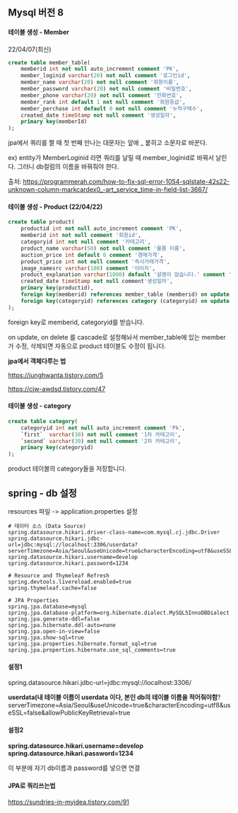 ## Mysql 버전 8

#### 테이블 생성 - Member

22/04/07(최신)

```sql
create table member_table(
    memberid int not null auto_increment comment 'PK',
    member_loginid varchar(20) not null comment '로그인id',
    member_name varchar(20) not null comment '회원이름',
    member_password varchar(20) not null comment '비밀번호',
    member_phone varchar(20) not null comment '전화번호',
    member_rank int default 1 not null comment '회원등급',
    member_perchase int default 0 not null comment '누적구매수',
    created_date timeStamp not null comment '생성일자',
    primary key(memberId)
);
```

jpa에서 쿼리를 짤 때 첫 번째 만나는 대문자는 앞에 _ 붙히고 소문자로 바꾼다.

ex) entity가 MemberLoginid 라면 쿼리를 날릴 때 member_loginid로 바꿔서 날린다. 그러니 db컬럼의 이름을 바꿔줘야 한다.

출처: https://programmerah.com/how-to-fix-sql-error-1054-sqlstate-42s22-unknown-column-markcardex0_-art_service_time-in-field-list-3667/



#### 테이블 생성 - Product (22/04/22)

```sql
create table product(
    productid int not null auto_increment comment 'PK',
    memberid int not null comment '회원id',
    categoryid int not null comment '카테고리',
    product_name varchar(50) not null comment '물품 이름', 
    auction_price int default 0 comment '경매가격',
    product_price int not null comment '즉시거래가격',
    image_namesrc varchar(100) comment '이미지',
    product_explanation varchar(1000) default '설명이 없습니다.' comment '물품상세설명',
    created_date timeStamp not null comment'생성일자',
    primary key(productid),
    foreign key(memberid) references member_table (memberid) on update cascade on delete cascade,
    foreign key(categoryid) references category (categoryid) on update cascade on delete cascade
);
```

foreign key로 memberid, categoryid를 받습니다. 

on update, on delete 를 cascade로 설정해놔서 member_table에 있는 member가 수정, 삭제되면 자동으로 product 테이블도 수정이 됩니다.

**jpa에서 객체다루는 법**

https://junghwanta.tistory.com/5

https://cjw-awdsd.tistory.com/47



#### 테이블 생성 - category

```sql
create table category(
    categoryid int not null auto_increment comment 'Pk',
    `first`  varchar(30) not null comment '1차 카테고리',
    `second` varchar(30) not null comment '2차 카테고리',
    primary key(categoryid)
);
```

product 테이블의 category들을 저장합니다. 



## spring - db 설정

resources 파일 -> application.properties 설정

```
# 데이터 소스 (Data Source)
spring.datasource.hikari.driver-class-name=com.mysql.cj.jdbc.Driver
spring.datasource.hikari.jdbc-url=jdbc:mysql://localhost:3306/userdata?serverTimezone=Asia/Seoul&useUnicode=true&characterEncoding=utf8&useSSL=false&allowPublicKeyRetrieval=true
spring.datasource.hikari.username=develop
spring.datasource.hikari.password=1234

# Resource and Thymeleaf Refresh
spring.devtools.livereload.enabled=true
spring.thymeleaf.cache=false

# JPA Properties
spring.jpa.database=mysql
spring.jpa.database-platform=org.hibernate.dialect.MySQL5InnoDBDialect
spring.jpa.generate-ddl=false
spring.jpa.hibernate.ddl-auto=none
spring.jpa.open-in-view=false
spring.jpa.show-sql=true
spring.jpa.properties.hibernate.format_sql=true
spring.jpa.properties.hibernate.use_sql_comments=true
```

#### 설정1

spring.datasource.hikari.jdbc-url=jdbc:mysql://localhost:3306/

**userdata(내 테이블 이름이 userdata 이다, 본인 db의 테이블 이름을 적어줘야함**?serverTimezone=Asia/Seoul&useUnicode=true&characterEncoding=utf8&useSSL=false&allowPublicKeyRetrieval=true



#### 설정2

**spring.datasource.hikari.username=develop**
**spring.datasource.hikari.password=1234**

이 부분에 자기 db이름과 password를 넣으면 연결



#### JPA로 쿼리쓰는법

https://sundries-in-myidea.tistory.com/91


